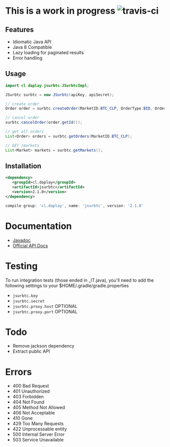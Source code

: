 # This is a work in progress ![travis-ci](https://travis-ci.org/daplay/jsurbtc.svg?branch=master)

## Features

- Idiomatic Java API
- Java 8 Compatible
- Lazy loading for paginated results
- Error handling

## Usage

```java
import cl.daplay.jsurbtc.JSurbtcImpl;

JSurbtc surbtc = new JSurbtc(apiKey, apiSecret);

// create order
Order order = surbtc.createOrder(MarketID.BTC_CLP, OrderType.BID, OrderPriceType.LIMIT, BigDecimal.ONE, BigDecimal.ONE);

// cancel order
surbtc.cancelOrder(order.getId());

// get all orders
List<Order> orders = surbtc.getOrders(MarketID.BTC_CLP);

// GET /markets
List<Market> markets = surbtc.getMarkets();
```

## Installation

```xml
<dependency>
   <groupId>cl.daplay</groupId>
   <artifactId>jsurbtc</artifactId>
   <version>2.1.0</version>
</dependency>
```

```groovy
compile group: 'cl.daplay', name: 'jsurbtc', version: '2.1.0'
```
   
# Documentation

- [Javadoc](http://docs.daplay.cl/jsurbtc/cl/daplay/jsurbtc/JSurbtc.html)
- [Official API Docs](http://api.surbtc.com/)

# Testing

To run integration tests (those ended in _IT.java), you'll need to add the following settings to your $HOME/.gradle/gradle.properties

- `jsurbtc.key`
- `jsurbtc.secret`
- `jsurbtc.proxy.host` OPTIONAL
- `jsurbtc.proxy.port` OPTIONAL

# Todo

- Remove jackson dependency 
- Extract public API

# Errors

- 400 Bad Request
- 401 Unauthorized
- 403 Forbidden
- 404 Not Found
- 405 Method Not Allowed
- 406 Not Acceptable
- 410 Gone
- 429 Too Many Requests
- 422 Unprocessable entity
- 500 Internal Server Error
- 503 Service Unavailable
